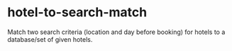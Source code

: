 # hotel-to-search-match
Match two search criteria (location and day before booking) for hotels to a database/set of given hotels. 
